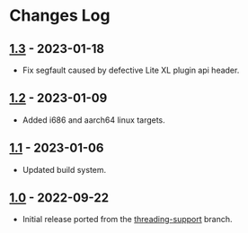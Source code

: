 # Changes Log

## [1.3] - 2023-01-18

* Fix segfault caused by defective Lite XL plugin api header.

## [1.2] - 2023-01-09

* Added i686 and aarch64 linux targets.

## [1.1] - 2023-01-06

* Updated build system.

## [1.0] - 2022-09-22

* Initial release ported from the [threading-support](https://github.com/jgmdev/lite-xl/tree/threading-support) branch.


[1.3]: https://github.com/jgmdev/lite-xl-threads/releases/tag/v1.3
[1.2]: https://github.com/jgmdev/lite-xl-threads/releases/tag/v1.2
[1.1]: https://github.com/jgmdev/lite-xl-threads/releases/tag/v1.1
[1.0]: https://github.com/jgmdev/lite-xl-threads/releases/tag/v1.0

